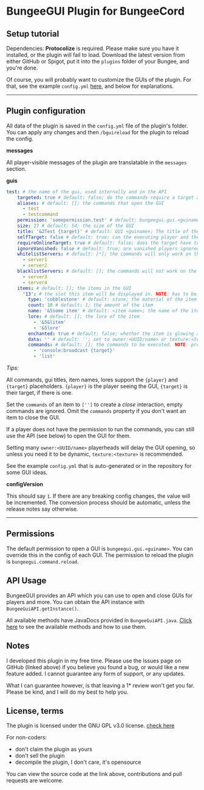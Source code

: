 # BungeeGUI Plugin for BungeeCord

## Setup tutorial

Dependencies: **Protocolize** is required. Please make sure you have it installed, or the plugin will fail to load.
Download the latest version from either GitHub or Spigot, put it into the `plugins` folder of your Bungee, and you're done.

Of course, you will probably want to customize the GUIs of the plugin. For that, see the example `config.yml` [here](https://github.com/DaniFoldi/BungeeGUI/blob/main/src/main/resources/config.yml), and below for explanations.

---

## Plugin configuration

All data of the plugin is saved in the `config.yml` file of the plugin's folder. You can apply any changes and then `/bguireload` for the plugin to reload the config.


**messages**

All player-visible messages of the plugin are translatable in the `messages` section.

**guis**

```yaml
test: # the name of the gui, used internally and in the API
    targeted: true # default: false; do the commands require a target attribute
    aliases: # default: []; the commands that open the GUI
      - test
      - testcommand
    permission: 'somepermission.test' # default: bungeegui.gui.<guiname>; overrides the permission required to execute the commands
    size: 27 # default: 54; the size of the GUI
    title: '&2Test {target}' # default: GUI <guiname>; The title of the GUI displayed on top
    selfTarget: false # default: true; can the executing player and the target be the same player
    requireOnlineTarget: true # default: false; does the target have to be an online player
    ignoreVanished: false # default: true; are vanished players ignored from the target list. NOTE: supports PremiumVanish on Bungee side, and only works if requireOnlineTarget is true
    whitelistServers: # default: [*]; the commands will only work on the servers specified below. NOTE: omit or set the first element to `*` to enable on all servers
      - server1
      - server2
    blacklistServers: # default: []; the commands will not work on the servers specified below. NOTE: overrides whitelisted servers.
      - server3
      - server4
    items: # default: []; the items in the GUI
      '13': # the slot this item will be displayed in. NOTE: has to be a 'string', eg. '1'. The first slot is indexed 0.
        type: 'cobblestone' # default: stone; the material of the item
        count: 10 # default: 1; the amount of the item
        name: '&5some item' # default: <item name>; the name of the item
        lore: # default: []; the lore of the item
          - '&5&litem'
          - '&5lore'
        enchanted: true # default: false; whether the item is glowing as enchanted
        data: '' # default: ''; set to owner:<UUID/name> or texture:<texture> to display custom heads. NOTE: only supports `player_head`
        commands: # default: []; the commands to be executed. NOTE: prefix a command with `console:` to run it as the Bungee console instead of the player
          - 'console:broadcast {target}'
          - 'list' 
```

_Tips:_

All commands, gui titles, item names, lores support the `{player}` and `{target}` placeholders. `{player}` is the player seeing the GUI, `{target}` is their target, if there is one.

Set the `commands` of an item to `['']` to create a _close_ interaction, empty commands are ignored. Omit the `commands` property if you don't want an item to close the GUI.

If a player does not have the permission to run the commands, you can still use the API (see below) to open the GUI for them.

Setting many `owner:<UUID/name>` playerheads will delay the GUI opening, so unless you need it to be dynamic, `texture:<texture>` is recommended.

See the example `config.yml` that is auto-generated or in the repository for some GUI ideas.

**configVersion**

This should say `1`. If there are any breaking config changes, the value will be incremented. The conversion process should be automatic, unless the release notes say otherwise.

---

## Permissions

The default permission to open a GUI is `bungeegui.gui.<guiname>`. You can override this in the config of each GUI.
The permission to reload the plugin is `bungeegui.command.reload`.

## API Usage

BungeeGUI provides an API which you can use to open and close GUIs for players and more. You can obtain the API instance with `BungeeGuiAPI.getInstance()`.

All available methods have JavaDocs provided in `BungeeGuiAPI.java`. [Click here](https://github.com/DaniFoldi/BungeeGUI/blob/main/src/main/java/com/danifoldi/bungeegui/main/BungeeGuiAPI.java) to see the available methods and how to use them.

## Notes

I developed this plugin in my free time. Please use the Issues page on GitHub (linked above) if you believe you found a bug, or would like a new feature added. I cannot guarantee any form of support, or any updates.

What I can guarantee however, is that leaving a 1* review won't get you far. Please be kind, and I will do my best to help you.

## License, terms

The plugin is licensed under the GNU GPL v3.0 license. [check here](https://github.com/DaniFoldi/BungeeGUI/blob/main/LICENSE)

For non-coders:
- don't claim the plugin as yours
- don't sell the plugin
- decompile the plugin, I don't care, it's opensource

You can view the source code at the link above, contributions and pull requests are welcome.
